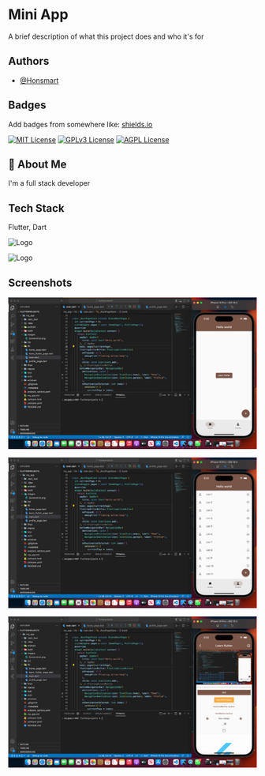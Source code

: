 
# Mini App

A brief description of what this project does and who it's for


## Authors

- [@Honsmart](https://github.com/honsmart)


## Badges

Add badges from somewhere like: [shields.io](https://shields.io/)

[![MIT License](https://img.shields.io/badge/License-MIT-green.svg)](https://choosealicense.com/licenses/mit/)
[![GPLv3 License](https://img.shields.io/badge/License-GPL%20v3-yellow.svg)](https://opensource.org/licenses/)
[![AGPL License](https://img.shields.io/badge/license-AGPL-blue.svg)](http://www.gnu.org/licenses/agpl-3.0)


## 🚀 About Me
I'm a full stack developer


## Tech Stack

Flutter, Dart


![Logo](https://upload.wikimedia.org/wikipedia/commons/thumb/f/fe/Dart_programming_language_logo.svg/2560px-Dart_programming_language_logo.svg.png)


![Logo](https://upload.wikimedia.org/wikipedia/commons/thumb/4/44/Google-flutter-logo.svg/2560px-Google-flutter-logo.svg.png)


## Screenshots


![App Screenshot](images/Screenshot1.png)

![App Screenshot](images/Screenshot2.png)

![App Screenshot](images/Screenshot3.png)

